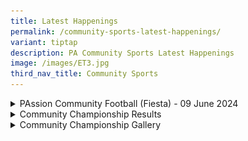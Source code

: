 ```yaml
---
title: Latest Happenings
permalink: /community-sports-latest-happenings/
variant: tiptap
description: PA Community Sports Latest Happenings
image: /images/ET3.jpg
third_nav_title: Community Sports
---
```

<div data-type="detailGroup" class="isomer-accordion isomer-accordion-white">
<details class="isomer-details">
<summary>PAssion Community Football (Fiesta) - 09 June 2024</summary>
<div data-type="detailsContent" class="isomer-details-content">
<p>Highlights of the Event</p>
<div class="iframe-wrapper">
<iframe style="border:none;overflow:hidden" height="476" width="267" allowfullscreen="true" frameborder="0" src="https://www.facebook.com/plugins/video.php?height=476&amp;href=https%3A%2F%2Fwww.facebook.com%2FedwintongSC%2Fvideos%2F1843637579443299%2F&amp;show_text=false&amp;width=267&amp;t=0"></iframe>
</div>
<p></p>
<p>Check out the <a href="https://www.instagram.com/s/aGlnaGxpZ2h0OjE4MjM4NjAwODQwMjY5NTYz?igsh=MWdscHM0aGJ5YmIweA==" rel="noopener noreferrer nofollow" target="_blank">Highlights</a> of
PACF Fiesta by the SGAG Talents!</p>
<div class="isomer-image-wrapper">
<img style="width: 100%" height="auto" width="100%" alt="" src="/images/pacf.png">
</div>
<p></p>
</div>
</details>
<details class="isomer-details">
<summary>Community Championship Results</summary>
<div data-type="detailsContent" class="isomer-details-content">
<p></p>
<div class="isomer-card-grid"><a rel="noopener noreferrer nofollow" href="https://www.isomer.gov.sg" class="isomer-card"><div class="isomer-card-image"><div class="isomer-image-wrapper"><img style="width: 100%" height="auto" width="100%" alt="Placeholder image" src="https://placehold.co/600x400"></div></div><div class="isomer-card-body"><div class="isomer-card-title">This is a title for your card</div><div class="isomer-card-description">This is body text for your card. Describe your card.</div><div class="isomer-card-link">This is a link for your card</div></div></a>
<a rel="noopener noreferrer nofollow" href="https://www.isomer.gov.sg" class="isomer-card">
<div class="isomer-card-image">
<div class="isomer-image-wrapper">
<img style="width: 100%" height="auto" width="100%" alt="Placeholder image" src="https://placehold.co/600x400">
</div>
</div>
<div class="isomer-card-body">
<div class="isomer-card-title">This is a title for your card</div>
<div class="isomer-card-description">This is body text for your card. Describe your card.</div>
<div class="isomer-card-link">This is a link for your card</div>
</div>
</a><a rel="noopener noreferrer nofollow" href="https://www.isomer.gov.sg" class="isomer-card"><div class="isomer-card-image"><div class="isomer-image-wrapper"><img style="width: 100%" height="auto" width="100%" alt="Placeholder image" src="https://placehold.co/600x400"></div></div><div class="isomer-card-body"><div class="isomer-card-title">This is a title for your card</div><div class="isomer-card-description">This is body text for your card. Describe your card.</div><div class="isomer-card-link">This is a link for your card</div></div></a>
</div>
</div>
</details>
<details class="isomer-details">
<summary>Community Championship Gallery</summary>
<div data-type="detailsContent" class="isomer-details-content">
<p></p>
</div>
</details>
</div>
<p></p>
